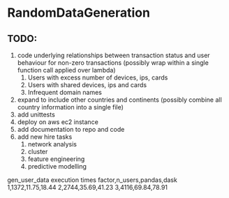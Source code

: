 # RandomDataGeneration

## TODO:
1. code underlying relationships between transaction status and user behaviour for non-zero transactions (possibly wrap within a single function call applied over lambda)
   1. Users with excess number of devices, ips, cards
   2. Users with shared devices, ips and cards
   3. Infrequent domain names
2. expand to include other countries and continents (possibly combine all country information into a single file)
3. add unittests
4. deploy on aws ec2 instance
5. add documentation to repo and code
6. add new hire tasks
   1. network analysis
   2. cluster
   3. feature engineering
   4. predictive modelling

gen_user_data execution times
factor,n_users,pandas,dask
1,1372,11.75,18.44
2,2744,35.69,41.23
3,4116,69.84,78.91